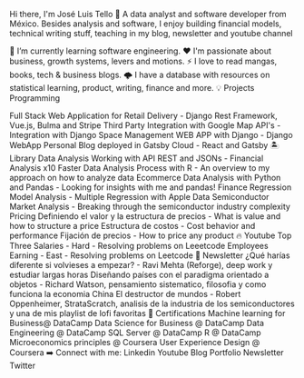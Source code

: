 Hi there, I'm José Luis Tello 👋
A data analyst and software developer from México.
Besides analysis and software, I enjoy building financial models, technical writing stuff, teaching in my blog, newsletter and youtube channel

🌱 I’m currently learning software engineering.
❤️ I'm passionate about business, growth systems, levers and motions.
⚡ I love to read mangas, books, tech & business blogs.
🌩️ I have a database with resources on statistical learning, product, writing, finance and more.
💡 Projects
Programming

Full Stack Web Application for Retail Delivery - Django Rest Framework, Vue.js, Bulma and Stripe
Third Party Integration with Google Map API's - Integration with Django
Space Management WEB APP with Django - Django WebApp
Personal Blog deployed in Gatsby Cloud - React and Gatsby
🏝️ Library
Data Analysis
Working with API REST and JSONs - Financial Analysis x10 Faster
Data Analysis Process with R - An overview to my approach on how to analyze data
Ecommerce Data Analysis with Python and Pandas - Looking for insights with me and pandas!
Finance
Regression Model Analysis - Multiple Regression with Apple Data
Semiconductor Market Analysis - Breaking through the semiconductor industry complexity
Pricing
Definiendo el valor y la estructura de precios - What is value and how to structure a price
Estructura de costos - Cost behavior and performance
Fijación de precios - How to price any product
🔥 Youtube
Top Three Salaries - Hard - Resolving problems on Leeetcode
Employees Earning - East - Resolving problems on Leetcode
🌙 Newsletter
¿Qué harías diferente si volvieses a empezar? - Ravi Mehta (Reforge), deep work y estudiar largas horas
Diseñando países con el paradigma orientado a objetos - Richard Watson, pensamiento sistematico, filosofia y como funciona la economia China
El destructor de mundos - Robert Oppenheimer, StrataScratch, analisis de la industria de los semiconductores y una de mis playlist de lofi favoritas
📝 Certifications
Machine learning for Business@ DataCamp
Data Science for Business @ DataCamp
Data Engineering @ DataCamp
SQL Server @ DataCamp
R @ DataCamp
Microeconomics principles @ Coursera
User Experience Design @ Coursera
➡️ Connect with me:
Linkedin
Youtube
Blog
Portfolio
Newsletter
Twitter

